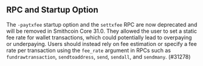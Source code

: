 RPC and Startup Option
---
The `-paytxfee` startup option and the `settxfee` RPC are now deprecated and will be removed in Smithcoin Core 31.0. They allowed the user to set a static fee rate for wallet transactions, which could potentially lead to overpaying or underpaying. Users should instead rely on fee estimation or specify a fee rate per transaction using the `fee_rate` argument in RPCs such as `fundrawtransaction`, `sendtoaddress`, `send`, `sendall`, and `sendmany`. (#31278)
